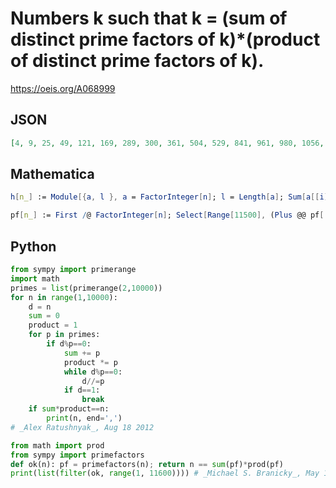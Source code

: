 # Numbers k such that k \= \(sum of distinct prime factors of k\)\*\(product of distinct prime factors of k\)\.
https://oeis.org/A068999
## JSON
```JSON
[4, 9, 25, 49, 121, 169, 289, 300, 361, 504, 529, 841, 961, 980, 1056, 1369, 1404, 1575, 1681, 1849, 2209, 2600, 2736, 2809, 3481, 3721, 4489, 4851, 5041, 5329, 6241, 6375, 6696, 6889, 7436, 7448, 7695, 7921, 9409, 9639, 10201, 10304, 10609, 11375, 11449]
```
## Mathematica
```Mathematica
h[n_] := Module[{a, l }, a = FactorInteger[n]; l = Length[a]; Sum[a[[i]][[1]], {i, 1, l}]*Product[a[[i]][[1] ], {i, 1, l}] == n]; Select[Range[2, 10^4], h[ # ] &]
```
```Mathematica
pf[n_] := First /@ FactorInteger[n]; Select[Range[11500], (Plus @@ pf[ # ])*(Times @@ pf[ # ]) == # &] (* _Ray Chandler_, Nov 14 2005 *)
```
## Python
```Python
from sympy import primerange
import math
primes = list(primerange(2,10000))
for n in range(1,10000):
    d = n
    sum = 0
    product = 1
    for p in primes:
        if d%p==0:
            sum += p
            product *= p
            while d%p==0:
                d//=p
            if d==1:
                break
    if sum*product==n:
        print(n, end=',')
# _Alex Ratushnyak_, Aug 18 2012
```
```Python
from math import prod
from sympy import primefactors
def ok(n): pf = primefactors(n); return n == sum(pf)*prod(pf)
print(list(filter(ok, range(1, 11600)))) # _Michael S. Branicky_, May 15 2021
```
